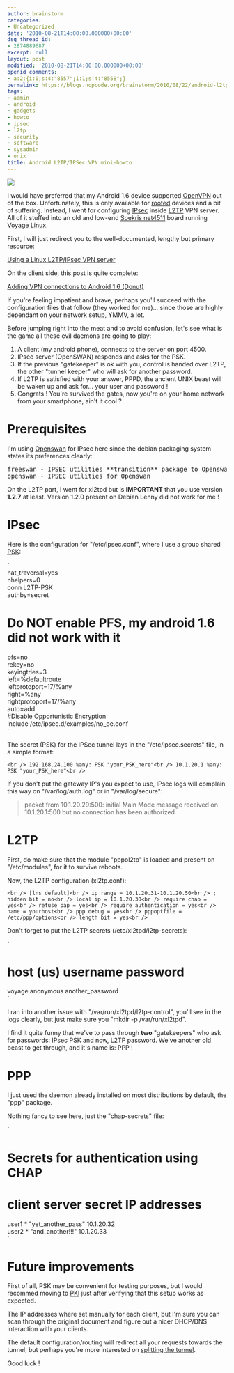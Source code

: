 ```yaml
---
author: brainstorm
categories:
- Uncategorized
date: '2010-08-21T14:00:00.000000+00:00'
dsq_thread_id:
- 2874889687
excerpt: null
layout: post
modified: '2010-08-21T14:00:00.000000+00:00'
openid_comments:
- a:2:{i:0;s:4:"8557";i:1;s:4:"8558";}
permalink: https://blogs.nopcode.org/brainstorm/2010/08/22/android-l2tpipsec-vpn-mini-howto/
tags:
- admin
- android
- gadgets
- howto
- ipsec
- l2tp
- security
- software
- sysadmin
- unix
title: Android L2TP/IPSec VPN mini-howto
---
```


![][1]

I would have preferred that my Android 1.6 device supported [OpenVPN][2] out of the box. Unfortunately, this is only available for [rooted][3] devices and a bit of suffering. Instead, I went for configuring [IPsec][4] inside [L2TP][5] VPN server. All of it stuffed into an old and low-end [Soekris net4511][6] board running [Voyage Linux][7].

First, I will just redirect you to the well-documented, lengthy but primary resource:

[Using a Linux L2TP/IPsec VPN server][8]

On the client side, this post is quite complete:

[Adding VPN connections to Android 1.6 (Donut)][9]

If you're feeling impatient and brave, perhaps you'll succeed with the configuration files that follow (they worked for me)... since those are highly dependant on your network setup, YMMV, a lot.

Before jumping right into the meat and to avoid confusion, let's see what is the game all these evil daemons are going to play:

1.  A client (my android phone), connects to the server on port 4500.
2.  IPsec server (OpenSWAN) responds and asks for the PSK.
3.  If the previous "gatekeeper" is ok with you, control is handed over L2TP, the other "tunnel keeper" who will ask for another password.
4.  If L2TP is satisfied with your answer, PPPD, the ancient UNIX beast will be waken up and ask for... your user and password !
5.  Congrats ! You're survived the gates, now you're on your home network from your smartphone, ain't it cool ?

<!--more-->

# Prerequisites

I'm using [Openswan][10] for IPsec here since the debian packaging system states its preferences clearly:

<pre>freeswan - IPSEC utilities **transition** package to Openswan
openswan - IPSEC utilities for Openswan
</pre>

On the L2TP part, I went for xl2tpd but is **IMPORTANT** that you use version **1.2.7** at least. Version 1.2.0 present on Debian Lenny did not work for me !

# IPsec

Here is the configuration for "/etc/ipsec.conf", where I use a group shared <acronym title='Pre Shared Key'>PSK</acronym>:

`<br />
nat_traversal=yes<br />
nhelpers=0<br />
conn L2TP-PSK<br />
authby=secret<br />
# Do NOT enable PFS, my android 1.6 did not work with it<br />
pfs=no<br />
rekey=no<br />
keyingtries=3<br />
left=%defaultroute<br />
leftprotoport=17/%any<br />
right=%any<br />
rightprotoport=17/%any<br />
auto=add<br />
#Disable Opportunistic Encryption<br />
include /etc/ipsec.d/examples/no_oe.conf<br />
`

The secret (PSK) for the IPSec tunnel lays in the "/etc/ipsec.secrets" file, in a simple format:

`<br />
192.168.24.100 %any: PSK "your_PSK_here"<br />
10.1.20.1 %any: PSK "your_PSK_here"<br />
`

If you don't put the gateway IP's you expect to use, IPsec logs will complain this way on "/var/log/auth.log" or in "/var/log/secure":

> packet from 10.1.20.29:500: initial Main Mode message received on 10.1.20.1:500 but no connection has been authorized 

# L2TP

First, do make sure that the module "pppol2tp" is loaded and present on "/etc/modules", for it to survive reboots.

Now, the L2TP configuration (xl2tp.conf):

`<br />
[lns default]<br />
ip range = 10.1.20.31-10.1.20.50<br />
; hidden bit = no<br />
local ip = 10.1.20.30<br />
require chap = yes<br />
refuse pap = yes<br />
require authentication = yes<br />
name = yourhost<br />
ppp debug = yes<br />
pppoptfile = /etc/ppp/options<br />
length bit = yes<br />
`

Don't forget to put the L2TP secrets (/etc/xl2tpd/l2tp-secrets):

`<br />
# host (us)     username    password<br />
voyage	    anonymous      another_password<br />
`

I ran into another issue with "/var/run/xl2tpd/l2tp-control", you'll see in the logs clearly, but just make sure you "mkdir -p /var/run/xl2tpd".

I find it quite funny that we've to pass through **two** "gatekeepers" who ask for passwords: IPsec PSK and now, L2TP password. We've another old beast to get through, and it's name is: PPP !

# PPP

I just used the daemon already installed on most distributions by default, the "ppp" package.

Nothing fancy to see here, just the "chap-secrets" file:

`<br />
# Secrets for authentication using CHAP<br />
# client	server	secret			IP addresses<br />
user1		*	"yet_another_pass"		10.1.20.32<br />
user2		*	"and_another!!!"	        	10.1.20.33<br />
`

# Future improvements

First of all, PSK may be convenient for testing purposes, but I would recommed moving to <acronym title='Public Key Infrastructure'>PKI</acronym> just after verifying that this setup works as expected.

The IP addresses where set manually for each client, but I'm sure you can scan through the original document and figure out a nicer DHCP/DNS interaction with your clients.

The default configuration/routing will redirect all your requests towards the tunnel, but perhaps you're more interested on [splitting the tunnel][11].

Good luck !

 [1]: http://www.techbabu.com/wp-content/uploads/2009/10/ipsec.png
 [2]: http://openvpn.net/
 [3]: http://www.androidzoom.com/android_applications/communication/openvpn-installer_epia.html
 [4]: http://en.wikipedia.org/wiki/Ipsec
 [5]: http://en.wikipedia.org/wiki/L2tp
 [6]: http://www.soekris.com/net4511.htm
 [7]: http://linux.voyage.hk/
 [8]: http://www.jacco2.dds.nl/networking/openswan-l2tp.html
 [9]: http://blog.brightpointuk.co.uk/adding-vpn-connections-android-16-donut
 [10]: http://www.openswan.org/
 [11]: http://http://www.jacco2.dds.nl/networking/linux-l2tp.html#Split_tunnelling